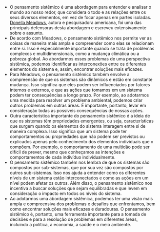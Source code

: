 - O pensamento sistêmico é uma abordagem para entender e analisar o mundo ao nosso redor, que considera o todo e as relações entre os seus diversos elementos, em vez de focar apenas em partes isoladas. [Donella Meadows](https://pt.wikipedia.org/wiki/Donella_Meadows), autora e pesquisadora americana, foi uma das principais defensoras desta abordagem e escreveu extensivamente sobre o assunto.
- De acordo com Meadows, o pensamento sistêmico nos permite ver as coisas de maneira mais ampla e compreender como elas se relacionam entre si. Isso é especialmente importante quando se trata de problemas complexos e multidimensionais, como a mudança climática ou a pobreza global. Ao abordarmos esses problemas de uma perspectiva sistêmica, podemos identificar as interconexões entre os diferentes elementos do sistema e, assim, encontrar soluções mais eficazes.
- Para Meadows, o pensamento sistêmico também envolve a compreensão de que os sistemas são dinâmicos e estão em constante mudança. Isso significa que eles podem ser influenciados por fatores internos e externos, e que as ações que tomamos em um sistema podem ter consequências a longo prazo. Por exemplo, ao adotarmos uma medida para resolver um problema ambiental, podemos criar outros problemas em outras áreas. É importante, portanto, levar em consideração todas as possíveis consequências de nossas ações.
- Outra característica importante do pensamento sistêmico é a ideia de que os sistemas têm propriedades emergentes, ou seja, características que surgem quando os elementos do sistema interagem entre si de maneira complexa. Isso significa que um sistema pode ter comportamentos ou propriedades que não podem ser previstos ou explicados apenas pelo conhecimento dos elementos individuais que o compõem. Por exemplo, o comportamento de uma multidão pode ser difícil de prever, mesmo que conheçamos as intenções e comportamentos de cada indivíduo individualmente.
- O pensamento sistêmico também nos lembra de que os sistemas são compostos por sub-sistemas, que por sua vez são compostos por outros sub-sistemas. Isso nos ajuda a entender como os diferentes níveis de um sistema estão interconectados e como as ações em um nível podem afetar os outros. Além disso, o pensamento sistêmico nos incentiva a buscar soluções que sejam equilibradas e que levem em consideração o impacto em todos os níveis do sistema.
- Ao adotarmos uma abordagem sistêmica, podemos ter uma visão mais ampla e compreensiva dos problemas e desafios que enfrentamos, bem como encontrar soluções mais eficazes e duradouras. O pensamento sistêmico é, portanto, uma ferramenta importante para a tomada de decisões e para a resolução de problemas em diferentes áreas, incluindo a política, a economia, a saúde e o meio ambiente.
